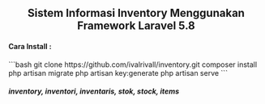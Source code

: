 <h2 align="center"> Sistem Informasi Inventory Menggunakan Framework Laravel 5.8</h2>

<h4>Cara Install : </h4>
```bash
git clone https://github.com/ivalrivall/inventory.git
composer install
php artisan migrate
php artisan key:generate
php artisan serve
```
<h5>inventory, inventori, inventaris, stok, stock, items</h5>

